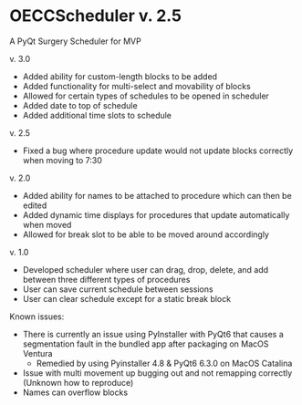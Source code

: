 # OECCScheduler v. 2.5
A PyQt Surgery Scheduler for MVP

v. 3.0
- Added ability for custom-length blocks to be added
- Added functionality for multi-select and movability of blocks
- Allowed for certain types of schedules to be opened in scheduler
- Added date to top of schedule
- Added additional time slots to schedule

v. 2.5
- Fixed a bug where procedure update would not update blocks correctly when moving to 7:30

v. 2.0
- Added ability for names to be attached to procedure which can then be edited
- Added dynamic time displays for procedures that update automatically when moved
- Allowed for break slot to be able to be moved around accordingly

v. 1.0
- Developed scheduler where user can drag, drop, delete, and add between three different types of procedures
- User can save current schedule between sessions
- User can clear schedule except for a static break block


Known issues:
- There is currently an issue using PyInstaller with PyQt6 that causes a segmentation fault in the bundled app after packaging on MacOS Ventura
    - Remedied by using Pyinstaller 4.8 & PyQt6 6.3.0 on MacOS Catalina
- Issue with multi movement up bugging out and not remapping correctly (Unknown how to reproduce)
- Names can overflow blocks